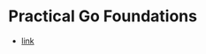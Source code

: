 # Practical Go Foundations

- [link](https://courses.ardanlabs.com/courses/take/practical-go-foundations/lessons/39406583-day-01-part-01)